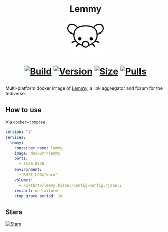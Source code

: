 <h1 align="center">Lemmy<br />
<div align="center">
<img src="https://raw.githubusercontent.com/dockur/lemmy/master/.github/logo.svg" title="Logo" style="max-width:100%;" width="128" />
</div>
<div align="center">
  
[![Build]][build_url]
[![Version]][tag_url]
[![Size]][tag_url]
[![Pulls]][hub_url]

</div></h1>

Multi-platform docker image of [Lemmy](https://github.com/LemmyNet/lemmy), a link aggregator and forum for the fediverse.

## How to use

Via `docker-compose`

```yaml
version: "3"
services:
  lemmy:
    container_name: lemmy
    image: dockurr/lemmy
    ports:
      - 8536:8536
    environment:
      - RUST_LOG="warn"
    volumes:
      - /path/to/lemmy.hjson:/config/config.hjson:Z
    restart: on-failure
    stop_grace_period: 1m
```

## Stars
[![Stars](https://starchart.cc/dockur/lemmy.svg?variant=adaptive)](https://starchart.cc/dockur/lemmy)

[build_url]: https://github.com/dockur/lemmy/
[hub_url]: https://hub.docker.com/r/dockurr/lemmy/
[tag_url]: https://hub.docker.com/r/dockurr/lemmy/tags

[Build]: https://github.com/dockur/lemmy/actions/workflows/build.yml/badge.svg
[Size]: https://img.shields.io/docker/image-size/dockurr/lemmy/latest?color=066da5&label=size
[Pulls]: https://img.shields.io/docker/pulls/dockurr/lemmy.svg?style=flat&label=pulls&logo=docker
[Version]: https://img.shields.io/docker/v/dockurr/lemmy/latest?arch=amd64&sort=semver&color=066da5
